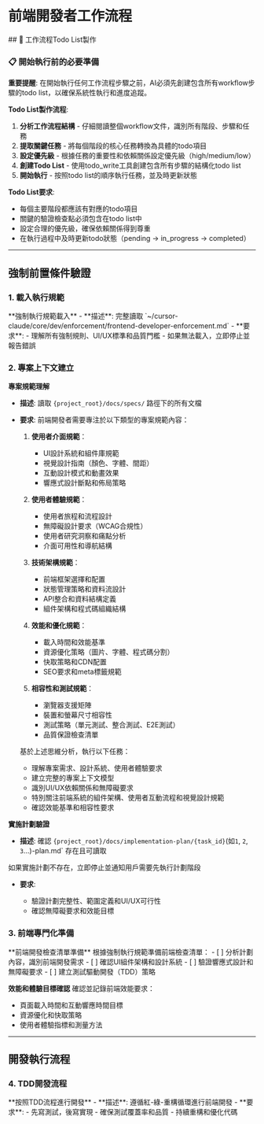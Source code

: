 # 前端開發者工作流程

<enforcement>
## 🔄 工作流程Todo List製作

### 📋 開始執行前的必要準備

**重要提醒**: 在開始執行任何工作流程步驟之前，AI必須先創建包含所有workflow步驟的todo list，以確保系統性執行和進度追蹤。

**Todo List製作流程**:
1. **分析工作流程結構** - 仔細閱讀整個workflow文件，識別所有階段、步驟和任務
2. **提取關鍵任務** - 將每個階段的核心任務轉換為具體的todo項目
3. **設定優先級** - 根據任務的重要性和依賴關係設定優先級（high/medium/low）
4. **創建Todo List** - 使用todo_write工具創建包含所有步驟的結構化todo list
5. **開始執行** - 按照todo list的順序執行任務，並及時更新狀態

**Todo List要求**:
- 每個主要階段都應該有對應的todo項目
- 關鍵的驗證檢查點必須包含在todo list中
- 設定合理的優先級，確保依賴關係得到尊重
- 在執行過程中及時更新todo狀態（pending → in_progress → completed）
</enforcement>

---

<workflow type="frontend-developer">

## 強制前置條件驗證
<mandatory-preconditions>

### 1. 載入執行規範

<stage name="載入執行規範" number="1" critical="true">
**強制執行規範載入**
- **描述**: 完整讀取 `~/cursor-claude/core/dev/enforcement/frontend-developer-enforcement.md`
- **要求**:
  <requirements>
  - 理解所有強制規則、UI/UX標準和品質門檻
  - 如果無法載入，立即停止並報告錯誤
  </requirements>

</stage>

### 2. 專案上下文建立

<stage name="專案上下文建立" number="2" critical="true">

**專案規範理解**

- **描述**: 讀取 `{project_root}/docs/specs/` 路徑下的所有文檔
- **要求**:
  <requirements>
  <think>
  前端開發者需要專注於以下類型的專案規範內容：
  
  1. **使用者介面規範**：
     - UI設計系統和組件庫規範
     - 視覺設計指南（顏色、字體、間距）
     - 互動設計模式和動畫效果
     - 響應式設計斷點和佈局策略
  
  2. **使用者體驗規範**：
     - 使用者旅程和流程設計
     - 無障礙設計要求（WCAG合規性）
     - 使用者研究洞察和痛點分析
     - 介面可用性和導航結構
  
  3. **技術架構規範**：
     - 前端框架選擇和配置
     - 狀態管理策略和資料流設計
     - API整合和資料結構定義
     - 組件架構和程式碼組織結構
  
  4. **效能和優化規範**：
     - 載入時間和效能基準
     - 資源優化策略（圖片、字體、程式碼分割）
     - 快取策略和CDN配置
     - SEO要求和meta標籤規範
  
  5. **相容性和測試規範**：
     - 瀏覽器支援矩陣
     - 裝置和螢幕尺寸相容性
     - 測試策略（單元測試、整合測試、E2E測試）
     - 品質保證檢查清單
  </think>
  
  基於上述思維分析，執行以下任務：
  - 理解專案需求、設計系統、使用者體驗要求
  - 建立完整的專案上下文模型
  - 識別UI/UX依賴關係和無障礙要求
  - 特別關注前端系統的組件架構、使用者互動流程和視覺設計規範
  - 確認效能基準和相容性要求
  </requirements>

**實施計劃驗證**
- **描述**: 確認 `{project_root}/docs/implementation-plan/{task_id}`(如`1`, `2`, `3`...)-plan.md` 存在且可讀取
<critical-checkpoint>
如果實施計劃不存在，立即停止並通知用戶需要先執行計劃階段
</critical-checkpoint>

- **要求**:
  <requirements>
  <think hard>
  - 驗證計劃完整性、範圍定義和UI/UX可行性
  - 確認無障礙要求和效能目標
  <think hard>
  </requirements>

</stage>

### 3. 前端專門化準備

<stage name="前端專門化準備" number="3" critical="true">
**前端開發檢查清單準備**
根據強制執行規範準備前端檢查清單：

<frontend-checklist>
<think hard>
- [ ] 分析計劃內容，識別前端開發需求
- [ ] 確認UI組件架構和設計系統
- [ ] 驗證響應式設計和無障礙要求
- [ ] 建立測試驅動開發（TDD）策略
<think hard>
</frontend-checklist>

**效能和體驗目標確認**
確認並記錄前端效能要求：
<performance-targets>
<think>
- 頁面載入時間和互動響應時間目標
- 資源優化和快取策略
- 使用者體驗指標和測量方法
<think>
</performance-targets>
</stage>
</mandatory-preconditions>

---

## 開發執行流程
<development-execution>

### 4. TDD開發流程

<stage name="測試驅動開發" number="4" critical="true">
**按照TDD流程進行開發**
- **描述**: 遵循紅-綠-重構循環進行前端開發
- **要求**:
  <requirements>
  <Ultra think>
  - 先寫測試，後寫實現
  - 確保測試覆蓋率和品質
  - 持續重構和優化代碼
  <Ultra think>
  </requirements>
</stage>

</development-execution>
</workflow>